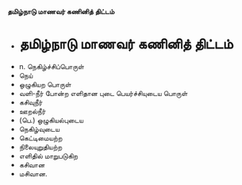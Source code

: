 **தமிழ்நாடு மாணவர் கணினித் திட்டம்**
- # தமிழ்நாடு மாணவர் கணினித் திட்டம்
- n. நெகிழ்ச்சிப்பொருள்
- நெய்
- ஒழுகியற பொருள்
- வளி-நீர் போன்ற எளிதான புடை பெயர்ச்சியுடைய பொருள்
- கசிவுநீர்
- ஊறல்நீர்
- (பெ.) ஒழுகியல்புடைய
- நெகிழ்வுடைய
- கெட்டிமையற்ற
- நிலையுறுதியற்ற
- எளிதில் மாறுபடுகிற
- கசிவான
- மசிவான.

